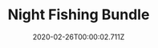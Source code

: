 ---
templateKey: blog-post
featuredpost: false
date: 2020-02-26T00:00:02.711Z
featuredimage: /img/Night_Fishing_Bundle.png
title: Night Fishing Bundle
description: Fish Tank
count: 3 out of 3
reward: Small Glow Ring (1)
tags:
  - Walleye
  - Bream
  - Eel
  - bundles
  - Fish Tank
---